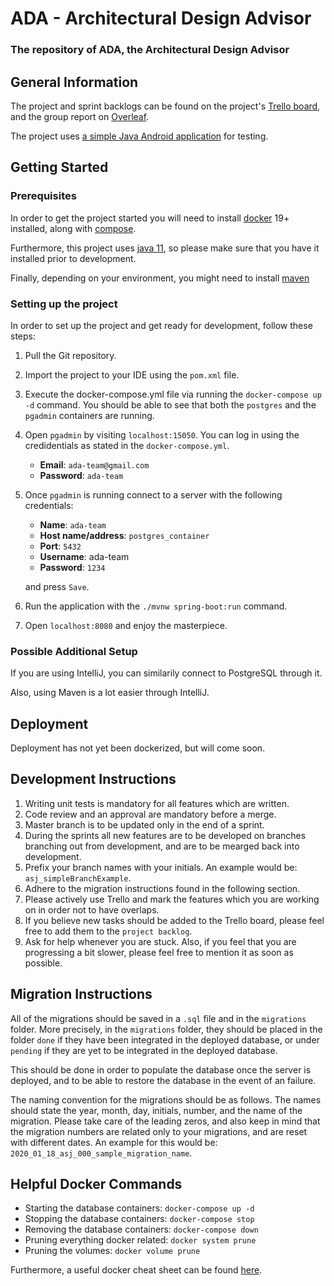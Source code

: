 # ADA - Architectural Design Advisor

### The repository of ADA, the Architectural Design Advisor

## General Information


The project and sprint backlogs can be found on the project's [Trello board](https://trello.com/invite/b/CHtfAIFN/d2ebc24144c32afd61693a4605d8c898/ada), and the group report on [Overleaf](https://www.overleaf.com/read/fcsmpbsrfndf).

The project uses [a simple Java Android application](https://github.com/alexandar1000/ADA-test-simple-Java-project) for testing.

## Getting Started

### Prerequisites

In order to get the project started you will need to install [docker](https://www.docker.com/) 19+ installed, along with [compose](https://docs.docker.com/compose/install/). 

Furthermore, this project uses [java 11](https://www.oracle.com/technetwork/java/javase/downloads/jdk11-downloads-5066655.html), so please make sure that you have it installed prior to development.

Finally, depending on your environment, you might need to install [maven](https://maven.apache.org/)

### Setting up the project

In order to set up the project and get ready for development, follow these steps:
1. Pull the Git repository.
2. Import the project to your IDE using the `pom.xml` file.
3. Execute the docker-compose.yml file via running the `docker-compose up -d` command. You should be able to see that both the `postgres` and the `pgadmin` containers are running.
4. Open `pgadmin` by visiting `localhost:15050`. You can log in using the credidentials as stated in the `docker-compose.yml`.
    - **Email**: `ada-team@gmail.com`
    -  **Password**: `ada-team`
 5. Once `pgadmin` is running connect to a server with the following credentials:
    - **Name**: `ada-team`
    -  **Host name/address**: `postgres_container`
    - **Port**: `5432`
    - **Username**: ada-team
    - **Password**: `1234`
 
    and press `Save`.
6. Run the application with the `./mvnw spring-boot:run` command.
7. Open `localhost:8080` and enjoy the masterpiece.

### Possible Additional Setup

If you are using IntelliJ, you can similarily connect to PostgreSQL through it. 

Also, using Maven is a lot easier through IntelliJ.

## Deployment

Deployment has not yet been dockerized, but will come soon.

## Development Instructions

1. Writing unit tests is mandatory for all features which are written.
2. Code review and an approval are mandatory before a merge.
3. Master branch is to be updated only in the end of a sprint. 
4. During the sprints all new features are to be developed on branches branching out from development, and are to be mearged back into development.
5. Prefix your branch names with your initials. An example would be: `asj_simpleBranchExample`.
6. Adhere to the migration instructions found in the following section.
7. Please actively use Trello and mark the features which you are working on in order not to have overlaps.
8. If you believe new tasks should be added to the Trello board, please feel free to add them to the `project backlog`.
9. Ask for help whenever you are stuck. Also, if you feel that you are progressing a bit slower, please feel free to mention it as soon as possible.

## Migration Instructions

All of the migrations should be saved in a `.sql` file and in the `migrations` folder. More precisely, in the `migrations` folder, they should be placed in the folder `done` if they have been integrated in the deployed database, or under `pending` if they are yet to be integrated in the deployed database.

This should be done in order to populate the database once the server is deployed, and to be able to restore the database in the event of an failure.

The naming convention for the migrations should be as follows. The names should state the year, month, day, initials, number, and the name of the migration. Please take care of the leading zeros, and also keep in mind that the migration numbers are related only to your migrations, and are reset with different dates. An example for this would be: `2020_01_18_asj_000_sample_migration_name`.
 
## Helpful Docker Commands

- Starting the database containers: `docker-compose up -d`
- Stopping the database containers: `docker-compose stop`
- Removing the database containers: `docker-compose down`
- Pruning everything docker related: `docker system prune`
- Pruning the volumes: `docker volume prune`

Furthermore, a useful docker cheat sheet can be found [here](https://afourtech.com/guide-docker-commands-examples/).
